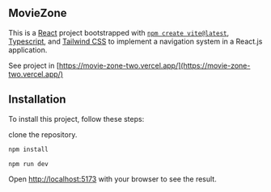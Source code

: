 ## MovieZone

This is a [React](https://react.dev/) project bootstrapped with [`npm create vite@latest`](https://vitejs.dev/), [Typescript](https://www.typescriptlang.org/), and [Tailwind CSS](https://tailwindcss.com/) to implement a navigation system in a React.js application.

See project in [https://movie-zone-two.vercel.app/](https://movie-zone-two.vercel.app/)

## Installation

To install this project, follow these steps:

clone the repository.

```bash 
npm install
```  

```bash 
npm run dev
```  

Open [http://localhost:5173](http://localhost:5173) with your browser to see the result.
